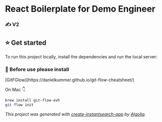 # React Boilerplate for Demo Engineer 
<h3 style="font-family='Helvetica'; font-size=15px; font-weight=bold; color=grey;">✍️ V2</h3>

<h2 style="font-family='Helvetica'; font-size=15px; font-weight=bold; color=grey;">⭐️ Get started</h2>

To run this project locally, install the dependencies and run the local server:

<h3 style="font-family='Helvetica'; font-size=15px; font-weight=bold; color=grey;">👊 Before use please install</h3>
[GitFGlow](https://danielkummer.github.io/git-flow-cheatsheet/)


On Mac 👇
```sh
brew install git-flow-avh
git flow init
```

_This project was generated with [create-instantsearch-app](https://github.com/algolia/create-instantsearch-app) by [Algolia](https://algolia.com)._


